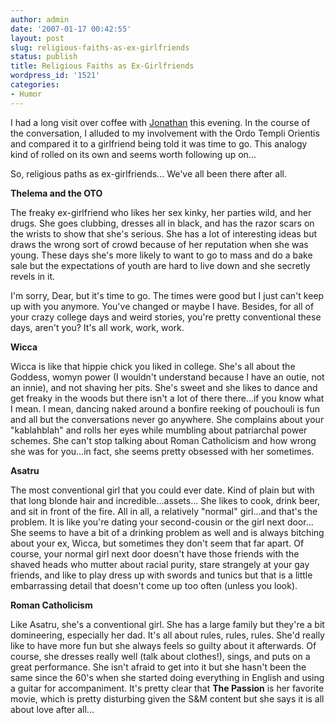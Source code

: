 ```yaml
---
author: admin
date: '2007-01-17 00:42:55'
layout: post
slug: religious-faiths-as-ex-girlfriends
status: publish
title: Religious Faiths as Ex-Girlfriends
wordpress_id: '1521'
categories:
- Humor
---
```

I had a long visit over coffee with <a href="http://miniver.blogspot.com/">Jonathan</a> this evening. In the course of the conversation, I alluded to my involvement with the Ordo Templi Orientis and compared it to a girlfriend being told it was time to go. This analogy kind of rolled on its own and seems worth following up on...

So, religious paths as ex-girlfriends... We've all been there after all.

<strong>Thelema and the OTO</strong>

The freaky ex-girlfriend who likes her sex kinky, her parties wild, and her drugs. She goes clubbing, dresses all in black, and has the razor scars on the wrists to show that she's serious. She has a lot of interesting ideas but draws the wrong sort of crowd because of her reputation when she was young. These days she's more likely to want to go to mass and do a bake sale but the expectations of youth are hard to live down and she secretly revels in it.

I'm sorry, Dear, but it's time to go. The times were good but I just can't keep up with you anymore. You've changed or maybe I have. Besides, for all of your crazy college days and weird stories, you're pretty conventional these days, aren't you? It's all work, work, work.

<strong>Wicca</strong>

Wicca is like that hippie chick you liked in college. She's all about the Goddess, womyn power (I wouldn't understand because I have an outie, not an innie), and not shaving her pits. She's sweet and she likes to dance and get freaky in the woods but there isn't a lot of there there...if you know what I mean. I mean, dancing naked around a bonfire reeking of pouchouli is fun and all but the conversations never go anywhere. She complains about your "kablahblah" and rolls her eyes while mumbling about patriarchal power schemes. She can't stop talking about Roman Catholicism and how wrong she was for you...in fact, she seems pretty obsessed with her sometimes.

<strong>Asatru</strong>

The most conventional girl that you could ever date. Kind of plain but with that long blonde hair and incredible...assets... She likes to cook, drink beer, and sit in front of the fire. All in all, a relatively "normal" girl...and that's the problem.  It is like you're dating your second-cousin or the girl next door... She seems to have a bit of a drinking problem as well and is always bitching about your ex, Wicca, but sometimes they don't seem that far apart. Of course, your normal girl next door doesn't have those friends with the shaved heads who mutter about racial purity, stare strangely at your gay friends, and like to play dress up with swords and tunics but that is a little embarrassing detail that doesn't come up too often (unless you look).

<strong>Roman Catholicism</strong>

Like Asatru, she's a conventional girl. She has a large family but they're a bit domineering, especially her dad. It's all about rules, rules, rules. She'd really like to have more fun but she always feels so guilty about it afterwards. Of course, she dresses really well (talk about clothes!), sings, and puts on a great performance. She isn't afraid to get into it but she hasn't been the same since the 60's when she started doing everything in English and using a guitar for accompaniment. It's pretty clear that <strong>The Passion</strong> is her favorite movie, which is pretty disturbing given the S&M content but she says it is all about love after all...

